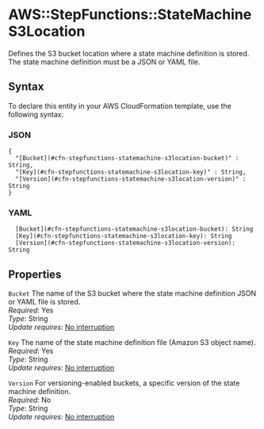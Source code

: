 # AWS::StepFunctions::StateMachine S3Location<a name="aws-properties-stepfunctions-statemachine-s3location"></a>

Defines the S3 bucket location where a state machine definition is stored\. The state machine definition must be a JSON or YAML file\.

## Syntax<a name="aws-properties-stepfunctions-statemachine-s3location-syntax"></a>

To declare this entity in your AWS CloudFormation template, use the following syntax:

### JSON<a name="aws-properties-stepfunctions-statemachine-s3location-syntax.json"></a>

```
{
  "[Bucket](#cfn-stepfunctions-statemachine-s3location-bucket)" : String,
  "[Key](#cfn-stepfunctions-statemachine-s3location-key)" : String,
  "[Version](#cfn-stepfunctions-statemachine-s3location-version)" : String
}
```

### YAML<a name="aws-properties-stepfunctions-statemachine-s3location-syntax.yaml"></a>

```
  [Bucket](#cfn-stepfunctions-statemachine-s3location-bucket): String
  [Key](#cfn-stepfunctions-statemachine-s3location-key): String
  [Version](#cfn-stepfunctions-statemachine-s3location-version): String
```

## Properties<a name="aws-properties-stepfunctions-statemachine-s3location-properties"></a>

`Bucket` <a name="cfn-stepfunctions-statemachine-s3location-bucket"></a>
The name of the S3 bucket where the state machine definition JSON or YAML file is stored\.  
_Required_: Yes  
_Type_: String  
_Update requires_: [No interruption](https://docs.aws.amazon.com/AWSCloudFormation/latest/UserGuide/using-cfn-updating-stacks-update-behaviors.html#update-no-interrupt)

`Key` <a name="cfn-stepfunctions-statemachine-s3location-key"></a>
The name of the state machine definition file \(Amazon S3 object name\)\.  
_Required_: Yes  
_Type_: String  
_Update requires_: [No interruption](https://docs.aws.amazon.com/AWSCloudFormation/latest/UserGuide/using-cfn-updating-stacks-update-behaviors.html#update-no-interrupt)

`Version` <a name="cfn-stepfunctions-statemachine-s3location-version"></a>
For versioning\-enabled buckets, a specific version of the state machine definition\.  
_Required_: No  
_Type_: String  
_Update requires_: [No interruption](https://docs.aws.amazon.com/AWSCloudFormation/latest/UserGuide/using-cfn-updating-stacks-update-behaviors.html#update-no-interrupt)
